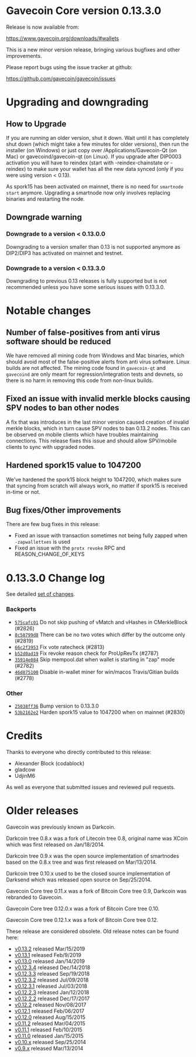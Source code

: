 Gavecoin Core version 0.13.3.0
==========================

Release is now available from:

  <https://www.gavecoin.org/downloads/#wallets>

This is a new minor version release, bringing various bugfixes and other improvements.

Please report bugs using the issue tracker at github:

  <https://github.com/gavecoin/gavecoin/issues>


Upgrading and downgrading
=========================

How to Upgrade
--------------

If you are running an older version, shut it down. Wait until it has completely
shut down (which might take a few minutes for older versions), then run the
installer (on Windows) or just copy over /Applications/Gavecoin-Qt (on Mac) or
gavecoind/gavecoin-qt (on Linux). If you upgrade after DIP0003 activation you will
have to reindex (start with -reindex-chainstate or -reindex) to make sure
your wallet has all the new data synced (only if you were using version < 0.13).

As spork15 has been activated on mainnet, there is no need for `smartnode start`
anymore. Upgrading a smartnode now only involves replacing binaries and restarting
the node.

Downgrade warning
-----------------

### Downgrade to a version < 0.13.0.0

Downgrading to a version smaller than 0.13 is not supported anymore as DIP2/DIP3 has activated
on mainnet and testnet.

### Downgrade to a version < 0.13.3.0

Downgrading to previous 0.13 releases is fully supported but is not recommended unless you have some serious issues with 0.13.3.0.

Notable changes
===============

Number of false-positives from anti virus software should be reduced
--------------------------------------------------------------------
We have removed all mining code from Windows and Mac binaries, which should avoid most of the false-positive alerts
from anti virus software. Linux builds are not affected. The mining code found in `gavecoin-qt` and `gavecoind` are only meant
for regression/integration tests and devnets, so there is no harm in removing this code from non-linux builds.

Fixed an issue with invalid merkle blocks causing SPV nodes to ban other nodes
------------------------------------------------------------------------------
A fix that was introduces in the last minor version caused creation of invalid merkle blocks, which in turn cause SPV
nodes to ban 0.13.2 nodes. This can be observed on mobile clients which have troubles maintaining connections. This
release fixes this issue and should allow SPV/mobile clients to sync with upgraded nodes.

Hardened spork15 value to 1047200
---------------------------------
We've hardened the spork15 block height to 1047200, which makes sure that syncing from scratch will always work, no
matter if spork15 is received in-time or not.

Bug fixes/Other improvements
----------------------------
There are few bug fixes in this release:
- Fixed an issue with transaction sometimes not being fully zapped when `-zapwallettxes` is used
- Fixed an issue with the `protx revoke` RPC and REASON_CHANGE_OF_KEYS

 0.13.3.0 Change log
===================

See detailed [set of changes](https://github.com/gavecoin/gavecoin/compare/v0.13.2.0...gavecoin:v0.13.3.0).

### Backports

- [`575cafc01`](https://github.com/gavecoin/gavecoin/commit/575cafc01) Do not skip pushing of vMatch and vHashes in CMerkleBlock (#2826)
- [`8c58799d8`](https://github.com/gavecoin/gavecoin/commit/8c58799d8) There can be no two votes which differ by the outcome only (#2819)
- [`66c2f3953`](https://github.com/gavecoin/gavecoin/commit/66c2f3953) Fix vote ratecheck (#2813)
- [`b52d0ad19`](https://github.com/gavecoin/gavecoin/commit/b52d0ad19) Fix revoke reason check for ProUpRevTx (#2787)
- [`35914e084`](https://github.com/gavecoin/gavecoin/commit/35914e084) Skip mempool.dat when wallet is starting in "zap" mode (#2782)
- [`46d875100`](https://github.com/gavecoin/gavecoin/commit/46d875100) Disable in-wallet miner for win/macos Travis/Gitian builds (#2778)

### Other

- [`25038ff36`](https://github.com/gavecoin/gavecoin/commit/25038ff36) Bump version to 0.13.3.0
- [`53b2162e2`](https://github.com/gavecoin/gavecoin/commit/53b2162e2) Harden spork15 value to 1047200 when on mainnet (#2830)

Credits
=======

Thanks to everyone who directly contributed to this release:

- Alexander Block (codablock)
- gladcow
- UdjinM6

As well as everyone that submitted issues and reviewed pull requests.

Older releases
==============

Gavecoin was previously known as Darkcoin.

Darkcoin tree 0.8.x was a fork of Litecoin tree 0.8, original name was XCoin
which was first released on Jan/18/2014.

Darkcoin tree 0.9.x was the open source implementation of smartnodes based on
the 0.8.x tree and was first released on Mar/13/2014.

Darkcoin tree 0.10.x used to be the closed source implementation of Darksend
which was released open source on Sep/25/2014.

Gavecoin Core tree 0.11.x was a fork of Bitcoin Core tree 0.9,
Darkcoin was rebranded to Gavecoin.

Gavecoin Core tree 0.12.0.x was a fork of Bitcoin Core tree 0.10.

Gavecoin Core tree 0.12.1.x was a fork of Bitcoin Core tree 0.12.

These release are considered obsolete. Old release notes can be found here:

- [v0.13.2](https://github.com/gavecoin/gavecoin/blob/master/doc/release-notes/gavecoin/release-notes-0.13.2.md) released Mar/15/2019
- [v0.13.1](https://github.com/gavecoin/gavecoin/blob/master/doc/release-notes/gavecoin/release-notes-0.13.1.md) released Feb/9/2019
- [v0.13.0](https://github.com/gavecoin/gavecoin/blob/master/doc/release-notes/gavecoin/release-notes-0.13.0.md) released Jan/14/2019
- [v0.12.3.4](https://github.com/gavecoin/gavecoin/blob/master/doc/release-notes/gavecoin/release-notes-0.12.3.4.md) released Dec/14/2018
- [v0.12.3.3](https://github.com/gavecoin/gavecoin/blob/master/doc/release-notes/gavecoin/release-notes-0.12.3.3.md) released Sep/19/2018
- [v0.12.3.2](https://github.com/gavecoin/gavecoin/blob/master/doc/release-notes/gavecoin/release-notes-0.12.3.2.md) released Jul/09/2018
- [v0.12.3.1](https://github.com/gavecoin/gavecoin/blob/master/doc/release-notes/gavecoin/release-notes-0.12.3.1.md) released Jul/03/2018
- [v0.12.2.3](https://github.com/gavecoin/gavecoin/blob/master/doc/release-notes/gavecoin/release-notes-0.12.2.3.md) released Jan/12/2018
- [v0.12.2.2](https://github.com/gavecoin/gavecoin/blob/master/doc/release-notes/gavecoin/release-notes-0.12.2.2.md) released Dec/17/2017
- [v0.12.2](https://github.com/gavecoin/gavecoin/blob/master/doc/release-notes/gavecoin/release-notes-0.12.2.md) released Nov/08/2017
- [v0.12.1](https://github.com/gavecoin/gavecoin/blob/master/doc/release-notes/gavecoin/release-notes-0.12.1.md) released Feb/06/2017
- [v0.12.0](https://github.com/gavecoin/gavecoin/blob/master/doc/release-notes/gavecoin/release-notes-0.12.0.md) released Aug/15/2015
- [v0.11.2](https://github.com/gavecoin/gavecoin/blob/master/doc/release-notes/gavecoin/release-notes-0.11.2.md) released Mar/04/2015
- [v0.11.1](https://github.com/gavecoin/gavecoin/blob/master/doc/release-notes/gavecoin/release-notes-0.11.1.md) released Feb/10/2015
- [v0.11.0](https://github.com/gavecoin/gavecoin/blob/master/doc/release-notes/gavecoin/release-notes-0.11.0.md) released Jan/15/2015
- [v0.10.x](https://github.com/gavecoin/gavecoin/blob/master/doc/release-notes/gavecoin/release-notes-0.10.0.md) released Sep/25/2014
- [v0.9.x](https://github.com/gavecoin/gavecoin/blob/master/doc/release-notes/gavecoin/release-notes-0.9.0.md) released Mar/13/2014

